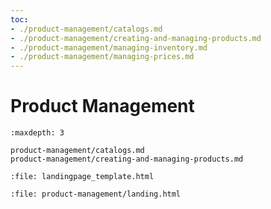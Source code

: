 ```yaml
---
toc:
- ./product-management/catalogs.md
- ./product-management/creating-and-managing-products.md
- ./product-management/managing-inventory.md
- ./product-management/managing-prices.md
---
```

# Product Management

```{toctree}
:maxdepth: 3

product-management/catalogs.md
product-management/creating-and-managing-products.md
```

```{raw} html
:file: landingpage_template.html
```

```{raw} html
:file: product-management/landing.html
```
